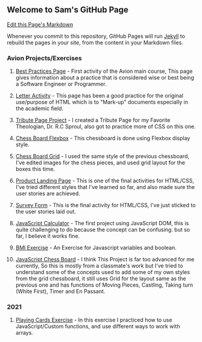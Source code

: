 ## Welcome to Sam's GitHub Page

[Edit this Page's Markdown](https://github.com/Sam-DeGuzman/batch5-activities/edit/main/README.md)

Whenever you commit to this repository, GitHub Pages will run [Jekyll](https://jekyllrb.com/) to rebuild the pages in your site, from the content in your Markdown files.

<!---For more details see [GitHub Flavored Markdown](https://guides.github.com/features/mastering-markdown/).--->

<!---### Jekyll Themes--->
<!---Your Pages site will use the layout and styles from the Jekyll theme you have selected in your [repository settings](https://github.com/Sam-DeGuzman/MainCourse-AvionSchool/settings). The name of this theme is saved in the Jekyll `_config.yml` configuration file.--->
### Avion Projects/Exercises

1. [Best Practices Page](https://sam-deguzman.github.io/batch5-activities/BestPracticePage/index.html) - First activity of the Avion main course, This page gives information about a practice that is considered wise or best being a Software Engineer or Programmer.

1. [Letter Activity](https://sam-deguzman.github.io/batch5-activities/HTML_LetterActivity/index.html) - This page has been a good practice for the original use/purpose of HTML which is to "Mark-up" documents especially in the academic field.

1. [Tribute Page Project](https://sam-deguzman.github.io/batch5-activities/TributePageProject/index.html) - I created a Tribute Page for my Favorite Theologian, Dr. R.C Sproul, also got to practice more of CSS on this one.

1. [Chess Board Flexbox](https://sam-deguzman.github.io/batch5-activities/ChessBoardinFlex/index.html) - This chessboard is done using Flexbox display style.

1. [Chess Board Grid](https://sam-deguzman.github.io/batch5-activities/ChessBoardinGrid/index.html) - I used the same style of the previous chessboard, I've edited images for the chess pieces, and used grid layout for the boxes this time.

1. [Product Landing Page](https://sam-deguzman.github.io/batch5-activities/ProductLandingPage/index.html) - This is one of the final activities for HTML/CSS, I've tried different styles that I've learned so far, and also made sure the user stories are achieved.

1. [Survey Form](https://sam-deguzman.github.io/batch5-activities/SurveyForm/index.html) - This is the final activity for HTML/CSS, I've just sticked to the user stories laid out.

1. [JavaScript Calculator](https://sam-deguzman.github.io/batch5-activities/Calculator/index.html) - The first project using JavaScript DOM, this is quite challenging to do because the concept can be confusing. but so far, I believe it works fine. 

1. [BMI Exercise](https://jsfiddle.net/samDg019/sdz8x3w0/7/) - An Exercise for Javascript variables and boolean.

1. [JavaScript Chess Board](https://sam-deguzman.github.io/batch5-activities/ChessBoardJS/index.html) - I think This Project is far too advanced for me currently, So this is mostly from a classmate's work but I've tried to understand some of the concepts used to add some of my own styles from the grid chessboard, it still uses Grid for the layout same as the previous one and has functions of Moving Pieces, Castling, Taking turn (White First), Timer and En Passant.

### 2021
1. [Playing Cards Exercise](https://jsfiddle.net/samDg019/0b6spu2x/112/) - In this exercise I practiced how to use JavaScript/Custom functions, and use different ways to work with arrays. 
<!---```### Support or Contact```--->

<!---Having trouble with Pages? Check out our [documentation](https://docs.github.com/categories/github-pages-basics/) or [contact support](https://github.com/contact) and we’ll help you sort it out.--->
